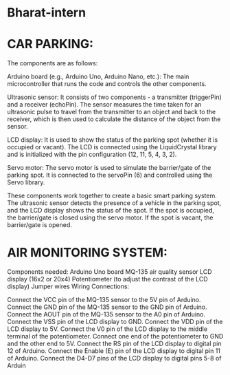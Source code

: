 # Bharat-intern

# CAR PARKING:

The components are as follows:

Arduino board (e.g., Arduino Uno, Arduino Nano, etc.): The main microcontroller that runs the code and controls the other components.

Ultrasonic sensor: It consists of two components - a transmitter (triggerPin) and a receiver (echoPin). The sensor measures the time taken for an ultrasonic pulse to travel from the transmitter to an object and back to the receiver, which is then used to calculate the distance of the object from the sensor.

LCD display: It is used to show the status of the parking spot (whether it is occupied or vacant). The LCD is connected using the LiquidCrystal library and is initialized with the pin configuration (12, 11, 5, 4, 3, 2).

Servo motor: The servo motor is used to simulate the barrier/gate of the parking spot. It is connected to the servoPin (6) and controlled using the Servo library.

These components work together to create a basic smart parking system. The ultrasonic sensor detects the presence of a vehicle in the parking spot, and the LCD display shows the status of the spot. If the spot is occupied, the barrier/gate is closed using the servo motor. If the spot is vacant, the barrier/gate is opened.


# AIR MONITORING SYSTEM:

Components needed:
Arduino Uno board
MQ-135 air quality sensor
LCD display (16x2 or 20x4)
Potentiometer (to adjust the contrast of the LCD display)
Jumper wires
Wiring Connections:

Connect the VCC pin of the MQ-135 sensor to the 5V pin of Arduino.
Connect the GND pin of the MQ-135 sensor to the GND pin of Arduino.
Connect the AOUT pin of the MQ-135 sensor to the A0 pin of Arduino.
Connect the VSS pin of the LCD display to GND.
Connect the VDD pin of the LCD display to 5V.
Connect the V0 pin of the LCD display to the middle terminal of the potentiometer.
Connect one end of the potentiometer to GND and the other end to 5V.
Connect the RS pin of the LCD display to digital pin 12 of Arduino.
Connect the Enable (E) pin of the LCD display to digital pin 11 of Arduino.
Connect the D4-D7 pins of the LCD display to digital pins 5-8 of Arduin
